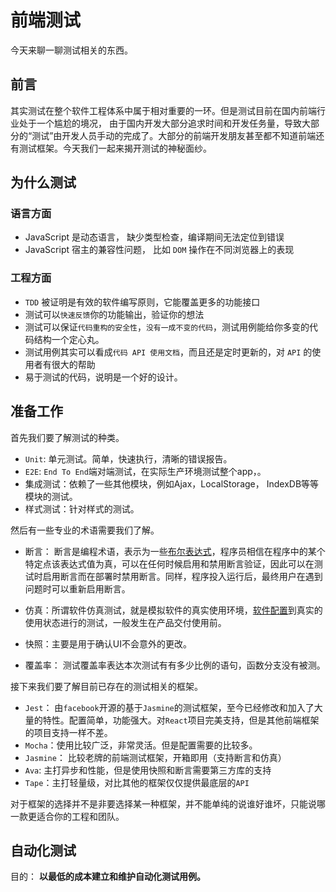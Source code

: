 # 前端测试

今天来聊一聊测试相关的东西。

## 前言

其实测试在整个软件工程体系中属于相对重要的一环。但是测试目前在国内前端行业处于一个尴尬的境况，
由于国内开发大部分追求时间和开发任务量，导致大部分的“测试”由开发人员手动的完成了。大部分的前端开发朋友甚至都不知道前端还有测试框架。今天我们一起来揭开测试的神秘面纱。

## 为什么测试

### 语言方面

- JavaScript 是动态语言， 缺少类型检查，编译期间无法定位到错误
- JavaScript 宿主的兼容性问题， 比如 `DOM` 操作在不同浏览器上的表现

### 工程方面

- `TDD` 被证明是有效的软件编写原则，它能覆盖更多的功能接口
- 测试可以`快速反馈`你的功能输出，验证你的想法
- 测试可以保证`代码重构的安全性`，`没有一成不变的代码`，测试用例能给你多变的代码结构一个定心丸。
- 测试用例其实可以看成`代码 API 使用文档`，而且还是定时更新的，对 `API` 的使用者有很大的帮助
- 易于测试的代码，说明是一个好的设计。

## 准备工作

首先我们要了解测试的种类。

- `Unit`: 单元测试。简单，快速执行，清晰的错误报告。
- `E2E`: `End To End`端对端测试，在实际生产环境测试整个app，。
- 集成测试：依赖了一些其他模块，例如Ajax，LocalStorage， IndexDB等等模块的测试。
- 样式测试：针对样式的测试。

然后有一些专业的术语需要我们了解。

- 断言： 断言是编程术语，表示为一些[布尔表达式](https://baike.baidu.com/item/布尔表达式/1574380)，程序员相信在程序中的某个特定点该表达式值为真，可以在任何时候启用和禁用断言验证，因此可以在测试时启用断言而在部署时禁用断言。同样，程序投入运行后，最终用户在遇到问题时可以重新启用断言。

- 仿真：所谓软件仿真测试，就是模拟软件的真实使用环境，[软件配置](https://baike.baidu.com/item/软件配置/9826949)到真实的使用状态进行的测试，一般发生在产品交付使用前。

- 快照：主要是用于确认UI不会意外的更改。

- 覆盖率： 测试覆盖率表达本次测试有有多少比例的语句，函数分支没有被测。

接下来我们要了解目前已存在的测试相关的框架。

- `Jest`： 由`facebook`开源的基于`Jasmine`的测试框架，至今已经修改和加入了大量的特性。配置简单，功能强大。对`React`项目完美支持，但是其他前端框架的项目支持一样不差。
- `Mocha`：使用比较广泛，非常灵活。但是配置需要的比较多。
- `Jasmine`： 比较老牌的前端测试框架，开箱即用（支持断言和仿真）
- `Ava`:  主打异步和性能，但是使用快照和断言需要第三方库的支持
- `Tape`：主打轻量级，对比其他的框架仅仅提供最底层的`API`

对于框架的选择并不是非要选择某一种框架，并不能单纯的说谁好谁坏，只能说哪一款更适合你的工程和团队。

## 自动化测试

目的： **以最低的成本建立和维护自动化测试用例。**